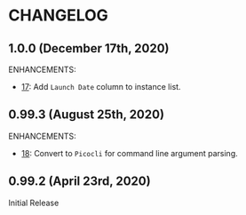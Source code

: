 CHANGELOG
=========

## 1.0.0 (December 17th, 2020)

ENHANCEMENTS:

* [17](https://github.com/perfectsense/gyro-ssh-plugin/issues/17): Add `Launch Date` column to instance list.

## 0.99.3 (August 25th, 2020)

ENHANCEMENTS:

* [18](https://github.com/perfectsense/gyro-ssh-plugin/issues/18): Convert to `Picocli` for command line argument parsing.

## 0.99.2 (April 23rd, 2020)

Initial Release
